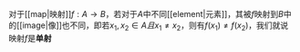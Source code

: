 对于[[map|映射]]$f:A\to B$，若对于$A$中不同[[element|元素]]，其被$f$映射到$B$中的[[image|像]]也不同，即若$x_1,x_2\in A且x_1 \ne x_2$，则有$f(x_1)\ne f(x_2)$，我们就说映射$f$是**单射**